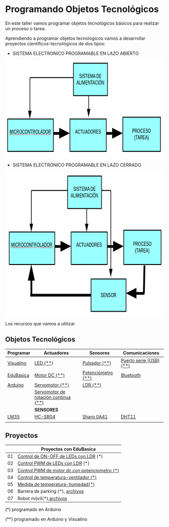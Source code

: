 # Programando Objetos Tecnológicos
En este taller vamos programar objetos tecnológicos básicos para realizar un proceso o tarea.

Aprendiendo a programar objetos tecnológicos vamos a desarrollar proyectos científicos-tecnológicos de dos tipos:

- SISTEMA ELECTRONICO PROGRAMABLE EN LAZO ABIERTO

<a href="" target="_blank"><img width="774" height="310" border="0" align="center" src="img/sistemaElectronicoAbierto.png "/></a>

- SISTEMA ELECTRONICO PROGRAMABLE EN LAZO CERRADO

<a href="" target="_blank"><img width="779" height="460" border="0" align="center" src="img/sistemaElectronicoCerrado.png "/></a>

Los recursos que vamos a utilizar

## Objetos Tecnológicos

|Programar|Actuadores|Sensores|Comunicaciones|
|---------|----------|--------|--------------|
|[Visualino](http://www.visualino.net)|[LED (**)](https://github.com/leobotmanuel/EduBasica/tree/master/software/03_Actuadores/04_LED)|[Pulsador (**)](https://github.com/leobotmanuel/EduBasica/tree/master/software/04_Sensores/01_Pulsador)|[Puerto serie (USB) (**)](https://github.com/leobotmanuel/EduBasica/tree/master/software/05_Comunicaciones/00_ComunicacionesSerie)|
|[EduBasica](http://www.practicasconarduino.com)|[Motor DC (**)](https://github.com/leobotmanuel/EduBasica/tree/master/software/03_Actuadores/01_MotorDC)|[Potenciómetro (**)](https://github.com/leobotmanuel/EduBasica/tree/master/software/04_Sensores/02_Potenciometro)|[Bluetooth](https://github.com/leobotmanuel/EduBasica/tree/master/software/05_Comunicaciones/01_Bluetooth)|
|[Arduino](https://www.arduino.cc)|[Servomotor (**)](https://github.com/leobotmanuel/EduBasica/tree/master/software/03_Actuadores/02_Servomotor)|[LDR (**)](https://github.com/leobotmanuel/EduBasica/tree/master/software/04_Sensores/03_LDR_sensorLuz)|
|  |[Servomotor de rotación continua (**)](https://github.com/leobotmanuel/EduBasica/tree/master/software/03_Actuadores/03_ServomotorRotacionContinua)|   |    |
|   |**SENSORES**|   |   |
|[LM35](https://www.luisllamas.es/medir-temperatura-con-arduino-y-sensor-lm35/)|[HC-SR04](https://www.luisllamas.es/medir-distancia-con-arduino-y-sensor-de-ultrasonidos-hc-sr04/)|[Sharp 0A41](http://www.electroensaimada.com/sensor-infrarrojo.html)|[DHT11](http://www.practicasconarduino.com/manualrapido/medida_de_la_temperatura_y_la_humedad_ambiente.html)   |
|   |   |   |   |

## Proyectos

|    |Proyectos con EduBasica|
|---------|---------|
| 01 |[Control de ON-OFF de LEDs con LDR](https://github.com/leobotmanuel/ProgramandoObjetosTecnologicos/tree/master/software/arduino/proyectos/proy01_controlLEDsLDR) (*)|
| 02 |[Control PWM de LEDs con LDR](https://github.com/leobotmanuel/ProgramandoObjetosTecnologicos/tree/master/software/arduino/proyectos/proy02_control_PWM_LEDsLDR) (*)|
| 03 |[Control PWM de motor dc con potenciometro (*)](https://github.com/leobotmanuel/ProgramandoObjetosTecnologicos/tree/master/software/arduino/proyectos/proy03_controlPWM_Motor)|
| 04 |[Control de temperatura-ventilador (*)](https://github.com/leobotmanuel/ProgramandoObjetosTecnologicos/tree/master/software/arduino/proyectos/proy04_TempVentilador)|
| 05 |[Medida de temperatura-humedad(*)](https://github.com/leobotmanuel/ProgramandoObjetosTecnologicos/tree/master/software/arduino/proyectos/proy05_medidaTemperaturaHumedad)|
| 06 |Barrera de parking (*), [archivos](https://github.com/leobotmanuel/ProgramandoObjetosTecnologicos/blob/master/software/arduino/proyectos/programasParking.zip)|
| 07 |Robot móvil(*),[archivos](https://github.com/leobotmanuel/ProgramandoObjetosTecnologicos/blob/master/software/arduino/proyectos/programasRobotmotorDC.zip)|


(*) programado en Arduino

(**) programado en Arduino y Visualino
